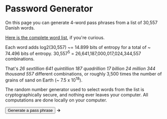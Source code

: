 # Password Generator
 
On this page you can generate 4-word pass phrases from a list of 30,557 Danish words. 

<a href="js/wordlist_intl.txt">Here is the complete word list</a>, if you're curious.

Each word adds log2(30,557) ~= 14.899 bits of entropy for a total of ~ 74.496 bits of entropy. 30,557<sup>5</sup> = 26,641,187,000,017,024,344,557
combinations.

That's *26 sextillion 641 quintillion 187 quadrillion 17 billion 24 million 344 thousand 557* different combinations, or roughly 3,500 times the number of grains of sand on Earth (~ 7.5 x 10<sup>18</sup>).

The random number generator used to select words from the list is cryptographically secure, and nothing ever leaves your computer. All computations
are done locally on your computer.

<script type="text/javascript">
	let file = "wordlist.txt"
	var wordList

	var amount = 5
	var seperator = '-'

	function getRandomNumberInRange(min, max) {
		const range = max - min + 1;
		const maxValidValue = Math.floor(0xFFFFFFFF / range) * range;
 		let randomValue;

		do {
			randomValue = crypto.getRandomValues(new Uint32Array(1))[0];
		} while (randomValue >= maxValidValue);

		return min + (randomValue % range);
	}

	// Returns random word from wordlist
	// Trims before return
	function randomWord(array){
		// Access the random number
		const randomNumber = getRandomNumberInRange(0, wordList.length);

		console.log(randomNumber);
		
		return array[randomNumber].trim();
	}

	// Select and transform word if required
	function generateWord(array){
		word = randomWord(array)
		return word.toLowerCase()
	}

	// Generate full passphrase
	function generatePassphrase(){
		var randomWordPosition //Random position to add number
		var phrase = ""

		// For required amount of words in passphrase, loop word generation
		for (let i = 0; i < amount; i++) {

			result = generateWord(wordList)

			phrase += result

			if(i<amount-1){
				phrase += seperator
			}
		}
		document.getElementById("passphrase").innerHTML = phrase;
	}

	async function getText(file) {
		let x = await fetch(file);
		let y = await x.text();

		wordList = y.split('\n');
		generatePassphrase()
	}

	getText(file)
</script>

<div>
<button type="button" onclick="generatePassphrase()">Generate a pass phrase</button>
<b>&rarr;</b>
<code><span id="passphrase"></span></code>
